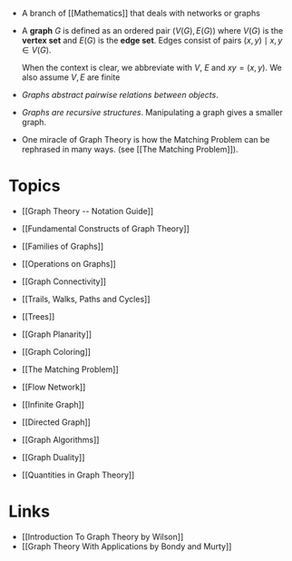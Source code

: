 * A branch of [[Mathematics]] that deals with networks or graphs

* A **graph** $G$ is defined as an ordered pair $(V(G),E(G))$ where $V(G)$ is the **vertex set** and $E(G)$ is the **edge set**. Edges consist of pairs $(x,y)\mid x,y\in V(G)$. 
  
  When the context is clear, we abbreviate with $V$, $E$ and $xy=(x,y)$. We also assume $V,E$ are finite

* *Graphs abstract pairwise relations between objects*. 
* *Graphs are recursive structures*. Manipulating a graph gives a smaller graph.

* One miracle of Graph Theory is how the Matching Problem can be rephrased in many ways. (see [[The Matching Problem]]).

# Topics
* [[Graph Theory -- Notation Guide]]

* [[Fundamental Constructs of Graph Theory]]
* [[Families of Graphs]]
* [[Operations on Graphs]]
* [[Graph Connectivity]]
* [[Trails, Walks, Paths and Cycles]]
* [[Trees]]
* [[Graph Planarity]]
* [[Graph Coloring]]
* [[The Matching Problem]]
* [[Flow Network]]
* [[Infinite Graph]]
* [[Directed Graph]]
* [[Graph Algorithms]]
* [[Graph Duality]]
* [[Quantities in Graph Theory]]
# Links
* [[Introduction To Graph Theory by Wilson]]
* [[Graph Theory With Applications by Bondy and Murty]]